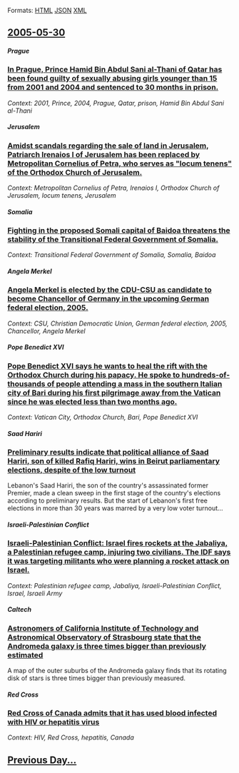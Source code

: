 
Formats: [HTML](2005/05/30/index.html)  [JSON](2005/05/30/index.json)  [XML](2005/05/30/index.xml)  

## [2005-05-30](/news/2005/05/30/index.md)

##### Prague
### [ In Prague, Prince Hamid Bin Abdul Sani al-Thani of Qatar has been found guilty of sexually abusing girls younger than 15 from 2001 and 2004 and sentenced to 30 months in prison. ](/news/2005/05/30/in-prague-prince-hamid-bin-abdul-sani-al-thani-of-qatar-has-been-found-guilty-of-sexually-abusing-girls-younger-than-15-from-2001-and-2004.md)
_Context: 2001, Prince, 2004, Prague, Qatar, prison, Hamid Bin Abdul Sani al-Thani_

##### Jerusalem
### [ Amidst scandals regarding the sale of land in Jerusalem, Patriarch Irenaios I of Jerusalem has been replaced by Metropolitan Cornelius of Petra, who serves as "locum tenens" of the Orthodox Church of Jerusalem.](/news/2005/05/30/amidst-scandals-regarding-the-sale-of-land-in-jerusalem-patriarch-irenaios-i-of-jerusalem-has-been-replaced-by-metropolitan-cornelius-of-p.md)
_Context: Metropolitan Cornelius of Petra, Irenaios I, Orthodox Church of Jerusalem, locum tenens, Jerusalem_

##### Somalia
### [ Fighting in the proposed Somali capital of Baidoa threatens the stability of the Transitional Federal Government of Somalia. ](/news/2005/05/30/fighting-in-the-proposed-somali-capital-of-baidoa-threatens-the-stability-of-the-transitional-federal-government-of-somalia.md)
_Context: Transitional Federal Government of Somalia, Somalia, Baidoa_

##### Angela Merkel
### [ Angela Merkel is elected by the CDU-CSU as candidate to become Chancellor of Germany in the upcoming German federal election, 2005. ](/news/2005/05/30/angela-merkel-is-elected-by-the-cdu-csu-as-candidate-to-become-chancellor-of-germany-in-the-upcoming-german-federal-election-2005.md)
_Context: CSU, Christian Democratic Union, German federal election, 2005, Chancellor, Angela Merkel_

##### Pope Benedict XVI
### [ Pope Benedict XVI says he wants to heal the rift with the Orthodox Church during his papacy. He spoke to hundreds-of-thousands of people attending a mass in the southern Italian city of Bari during his first pilgrimage away from the Vatican since he was elected less than two months ago. ](/news/2005/05/30/pope-benedict-xvi-says-he-wants-to-heal-the-rift-with-the-orthodox-church-during-his-papacy-he-spoke-to-hundreds-of-thousands-of-people-at.md)
_Context: Vatican City, Orthodox Church, Bari, Pope Benedict XVI_

##### Saad Hariri
### [ Preliminary results indicate that political alliance of Saad Hariri, son of killed Rafiq Hariri, wins in Beirut parliamentary elections, despite of the low turnout ](/news/2005/05/30/preliminary-results-indicate-that-political-alliance-of-saad-hariri-son-of-killed-rafiq-hariri-wins-in-beirut-parliamentary-elections-de.md)
Lebanon&#39;s Saad Hariri, the son of the country&#39;s assassinated former Premier, made a clean sweep in the first stage of the country&#39;s elections according to preliminary results. But the start of Lebanon&#39;s first free elections in more than 30 years was marred by a very low voter turnout...

##### Israeli-Palestinian Conflict
### [ Israeli-Palestinian Conflict: Israel fires rockets at the Jabaliya, a Palestinian refugee camp, injuring two civilians. The IDF says it was targeting militants who were planning a rocket attack on Israel. ](/news/2005/05/30/israeli-palestinian-conflict-israel-fires-rockets-at-the-jabaliya-a-palestinian-refugee-camp-injuring-two-civilians-the-idf-says-it-was.md)
_Context: Palestinian refugee camp, Jabaliya, Israeli-Palestinian Conflict, Israel, Israeli Army_

##### Caltech
### [ Astronomers of California Institute of Technology and Astronomical Observatory of Strasbourg state that the Andromeda galaxy is three times bigger than previously estimated ](/news/2005/05/30/astronomers-of-california-institute-of-technology-and-astronomical-observatory-of-strasbourg-state-that-the-andromeda-galaxy-is-three-times.md)
A map of the outer suburbs of the Andromeda galaxy finds that its rotating disk of stars is three times bigger than previously measured.

##### Red Cross
### [ Red Cross of Canada admits that it has used blood infected with HIV or hepatitis virus ](/news/2005/05/30/red-cross-of-canada-admits-that-it-has-used-blood-infected-with-hiv-or-hepatitis-virus.md)
_Context: HIV, Red Cross, hepatitis, Canada_

## [Previous Day...](/news/2005/05/29/index.md)

